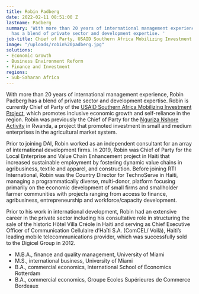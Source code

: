 ```yaml
---
title: Robin Padberg
date: 2022-02-11 08:51:00 Z
lastname: Padberg
summary: 'With more than 20 years of international management experience, Robin Padberg
  has a blend of private sector and development expertise. '
job-title: Chief of Party, USAID Southern Africa Mobilizing Investment Project
image: "/uploads/robin%20padberg.jpg"
solutions:
- Economic Growth
- Business Environment Reform
- Finance and Investment
regions:
- Sub-Saharan Africa
---
```


With more than 20 years of international management experience, Robin Padberg has a blend of private sector and development expertise. Robin is currently Chief of Party of the [USAID Southern Africa Mobilizing Investment Project](https://www.dai.com/our-work/projects/southern-africa-mobilizing-investment-activity), which promotes inclusive economic growth and self-reliance in the region. Robin was previously the Chief of Party for the [Nguriza Nshore Activity](https://www.dai.com/our-work/projects/rwanda-nguriza-nshore) in Rwanda, a project that promoted investment in small and medium enterprises in the agricultural market system. 

Prior to joining DAI, Robin worked as an independent consultant for an array of international development firms. In 2019, Robin was Chief of Party for the Local Enterprise and Value Chain Enhancement project in Haiti that increased sustainable employment by fostering dynamic value chains in agribusiness, textile and apparel, and construction. Before joining RTI International, Robin was the Country Director for TechnoServe in Haiti, managing a programmatically diverse, multi-donor, platform focusing primarily on the economic development of small firms and smallholder farmer communities with projects ranging from access to finance, agribusiness, entrepreneurship and workforce/capacity development.
 
Prior to his work in international development, Robin had an extensive career in the private sector including his consultative role in structuring the sale of the historic Hôtel Villa Créole in Haiti and serving as Chief Executive Officer of Communication Cellulaire d’Haïti S.A. (ComCEL/ Voilà), Haiti’s leading mobile telecommunications provider, which was successfully sold to the Digicel Group in 2012. 
 
* M.B.A., finance and quality management, University of Miami
* M.S., international business, University of Miami
* B.A., commercial economics, International School of Economics Rotterdam
* B.A., commercial economics, Groupe Ecoles Supérieures de Commerce Bordeaux